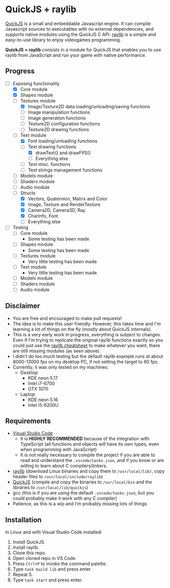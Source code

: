 # QuickJS + raylib
[QuickJS](https://github.com/ldarren/QuickJS "QuickJS repo") is a small and embeddable Javascript engine. It can compile Javascript sources to executables with no external dependencies, and supports native modules using the QuickJS C API.
[raylib](https://github.com/raysan5/raylib "raylib repo") is a simple and easy-to-use library to enjoy videogames programming.

**QuickJS + raylib** consists in a module for QuickJS that enables you to use raylib from JavaScript and run your game with native performance.

## Progress
- [ ] Exposing functionality
	- [x] Core module
	- [x] Shapes module
	- [ ] Textures module
		- [x] Image/Texture2D data loading/unloading/saving functions
		- [ ] Image manipulation functions
		- [ ] Image generation functions
		- [ ] Texture2D configuration functions
		- [ ] Texture2D drawing functions
	- [ ] Text module
		- [x] Font loading/unloading functions
		- [ ] Text drawing functions
			- [x] drawText() and drawFPS()
			- [ ] Everything else
		- [ ] Text misc. functions
		- [ ] Text strings management functions
	- [ ] Models module
	- [ ] Shaders module
	- [ ] Audio module
	- [ ] Structs
		- [x] Vectors, Quaternion, Matrix and Color
		- [x] Image, Texture and RenderTexture
		- [x] Camera2D, Camera3D, Ray
		- [x] CharInfo, Font
		- [ ] Everything else
- [ ] Testing
	- [ ] Core module
		- Some testing has been made
	- [ ] Shapes module
		- Some testing has been made
	- [ ] Textures module
		- Very little testing has been made
	- [ ] Text module
		- Very little testing has been made
	- [ ] Models module
	- [ ] Shaders module
	- [ ] Audio module

## Disclaimer
- You are free and encouraged to make pull requests!
- The idea is to make this user friendly. However, this takes time and I'm learning a lot of things on the fly (mostly about QuickJS internals).
- This is a very early work in progress, everything is subject to changes. Even if I'm trying to replicate the original raylib functions exactly so you could just use the [raylib cheatsheet](https://www.raylib.com/cheatsheet/cheatsheet.html) to make whatever you want, there are still missing modules (as seen above).
- I didn't do too much testing but the default raylib example runs at about 8000-13000 fps on my desktop PC, if not setting the target to 60 fps.
- Currently, it was only tested on my machines:
	- Desktop
		- KDE neon 5.17
		- Intel i7-6700
		- GTX 1070
	- Laptop
		- KDE neon 5.16
		- Intel i5-6200U

## Requirements
- [Visual Studio Code](https://code.visualstudio.com/Download)
	- It is **HIGHLY RECOMMENDED** because of the integration with TypeScript (all functions and objects will have its own types, even when programming with JavaScript)
	- It is not really necessary to compile the project if you are able to read and understand the `.vscode/tasks.json`, and if you know or are willing to learn about C compilers/linkers.
- [raylib](https://github.com/raysan5/raylib/releases/tag/2.5.0) (download Linux binaries and copy them to `/usr/local/lib/`, copy header files to `/usr/local/include/raylib`)
- [QuickJS](https://github.com/ldarren/QuickJS) (compile and copy the binaries to `/usr/local/bin` and the libraries to `/usr/local/lib/quickjs`)
- gcc (this is if you are using the default `.vscode/tasks.json`, but you could probably make it work with any C compiler)
- Patience, as this is a wip and I'm probably missing lots of things

## Installation
In Linux and with Visual Studio Code installed:
1. Install QuickJS.
2. Install raylib.
3. Clone this repo.
4. Open cloned repo in VS Code.
5. Press `Ctrl+P` to invoke the command palette.
6. Type `task build lib` and press enter.
7. Repeat 5.
6. Type `task start` and press enter.

